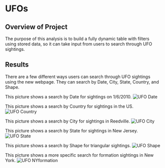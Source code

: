 # UFOs

## Overview of Project
The purpose of this analysis is to build a fully dynamic table with filters using stored data, so it can take input from users to search through UFO sightings. 

## Results 
There are a few different ways users can search through UFO sightings using the new webpage. They can search by Date, City, State, Country, and Shape.  

This picture shows a search by Date for sightings on 1/6/2010. 
![UFO Date](https://user-images.githubusercontent.com/115032384/212208385-8d0012b2-cf62-4b5c-aff8-be42e8ddf779.png)

This picture shows a search by Country for sightings in the US. 
![UFO Country](https://user-images.githubusercontent.com/115032384/212208406-39c5a33e-6774-49f8-a653-461f4c037f90.png)

This picture shows a search by City for sightings in Reedville. 
![UFO City](https://user-images.githubusercontent.com/115032384/212210294-620dcb14-1e6f-4206-b74e-5ccc4cdcf07e.png)

This picture shows a search by State for sightings in New Jersey. 
![UFO State](https://user-images.githubusercontent.com/115032384/212210427-64909353-eeec-42d1-a28a-fb40feb1c17b.png)

This picture shows a search by Shape for triangular sightings. 
![UFO Shape](https://user-images.githubusercontent.com/115032384/212210551-614aeae5-1b33-4cd9-baab-c6807a455c21.png)

This picture shows a more specific search for formation sightings in New York. 
![UFO NYformation](https://user-images.githubusercontent.com/115032384/212210732-60e16c00-c7c3-46ef-9eb5-92013910d919.png)


